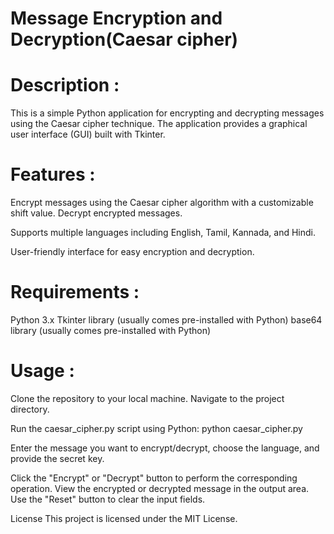 # Message Encryption and Decryption(Caesar cipher)

# Description :

This is a simple Python application for encrypting and decrypting messages using the Caesar cipher technique. The application provides a graphical user interface (GUI) built with Tkinter.

# Features :

Encrypt messages using the Caesar cipher algorithm with a customizable shift value. Decrypt encrypted messages.

Supports multiple languages including English, Tamil, Kannada, and Hindi.

User-friendly interface for easy encryption and decryption.

# Requirements :

Python 3.x Tkinter library (usually comes pre-installed with Python) base64 library (usually comes pre-installed with Python)

# Usage :

Clone the repository to your local machine. Navigate to the project directory.

Run the caesar_cipher.py script using Python: python caesar_cipher.py

Enter the message you want to encrypt/decrypt, choose the language, and provide the secret key.

Click the "Encrypt" or "Decrypt" button to perform the corresponding operation. View the encrypted or decrypted message in the output area. Use the "Reset" button to clear the input fields.

License This project is licensed under the MIT License.
